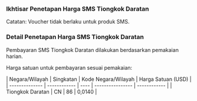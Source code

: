 ### Ikhtisar Penetapan Harga SMS Tiongkok Daratan

Catatan: Voucher tidak berlaku untuk produk SMS.

### Detail Penetapan Harga SMS Tiongkok Daratan

 Pembayaran SMS Tiongkok Daratan dilakukan berdasarkan pemakaian harian.

Harga satuan untuk pembayaran sesuai pemakaian:

| Negara/Wilayah | Singkatan | Kode Negara/Wilayah | Harga Satuan (USD) |
| -------------- | ------------ | ---- | ---------------- | ------------ |
| Tiongkok Daratan | CN | 86 | 0,0140 |